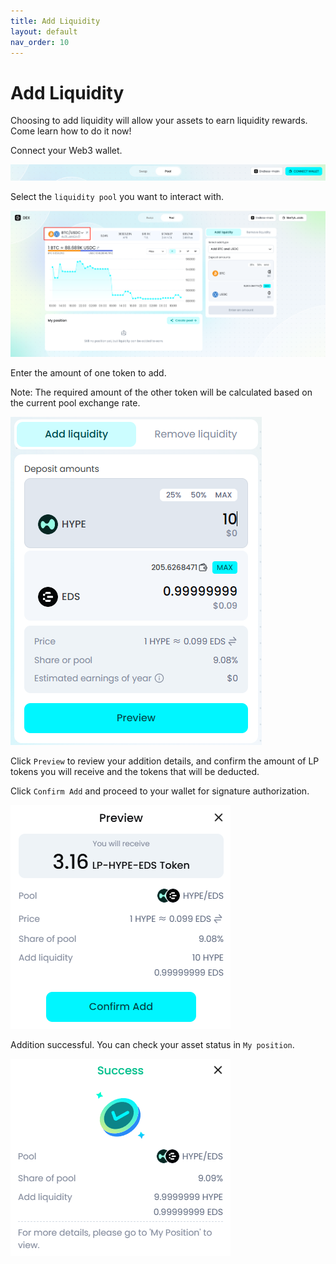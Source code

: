 ```yaml
---
title: Add Liquidity
layout: default
nav_order: 10
---
```


# Add Liquidity

Choosing to add liquidity will allow your assets to earn liquidity rewards. Come learn how to do it now!

Connect your Web3 wallet.

![](/docs/images/Add_liquidity/media/image1.png)

Select the `liquidity pool` you want to interact with.

![](/docs/images/Add_liquidity/media/image2.png)

Enter the amount of one token to add.

Note: The required amount of the other token will be calculated based on the current pool exchange rate.

![](/docs/images/Add_liquidity/media/image3.png)

Click `Preview` to review your addition details, and confirm the amount of LP tokens you will receive and the tokens that will be deducted.

Click `Confirm Add` and proceed to your wallet for signature authorization.

![](/docs/images/Add_liquidity/media/image4.png)

Addition successful. You can check your asset status in `My position`.

![](/docs/images/Add_liquidity/media/image5.png)
